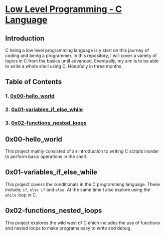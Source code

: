 # <ins>Low Level Programming - C Language</ins>

## Introduction

C being a low level programming language is y start on this journey of coding and being a programmer. In this repository, I will cover a variety of topics in C from the basics until advanced. Eventually, my aim is to be able to write a whole shell using C. Hoepfully in three months. 

## Table of Contents

### 1. [0x00-hello_world](https://github.com/mwambajoakim/alx-low_level_programming/tree/master/0x00-hello_world)

### 2. [0x01-variables_if_else_while](https://github.com/mwambajoakim/alx-low_level_programming/tree/master/0x01-variables_if_else_while)

### 3. [0x02-functions_nested_loops](https://github.com/mwambajoakim/alx-low_level_programming/tree/master/0x02-functions_nested_loops)

## 0x00-hello_world
This project mainly consisted of an introduction to writing C scripts inorder to perform basic operations in the shell.

## 0x01-variables_if_else_while
This project covers the conditionals in the C programming language. These include; `if`, `else if` and `else`. At the same time I also explore using the `while` loop in C.


## 0x02-functions_nested_loops
This project explores the wild west of C ehich includes the use of functions and nested loops to make programs easy to write and debug.